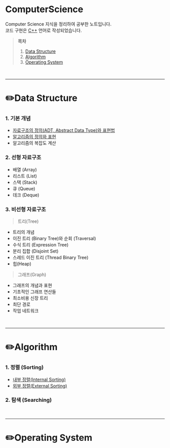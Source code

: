 # ComputerScience  

Computer Science 지식을 정리하여 공부한 노트입니다.  
코드 구현은 [C++](./C++/C++.md) 언어로 작성되었습니다.  

> **목차**  
> 1. [Data Structure](#✏️data-structure)  
> 2. [Algorithm](#✏️algorithm)  
> 3. [Operating System](#✏️operating-system)  

<br>

---
# ✏️Data Structure  
### 1. 기본 개념
- [자료구조의 정의(ADT, Abstract Data Type)와 표현법](./Data%20Structure/자료구조의%20정의%20및%20표현.md)  
- [알고리즘의 정의와 표현](./Data%20Structure/알고리즘의%20정의와%20표현.md)
- 알고리즘의 복잡도 계산  

### 2. 선형 자료구조
- 배열 (Array)
- 리스트 (List)
- 스택 (Stack)
- 큐 (Queue)
- 데크 (Deque)  

### 3. 비선형 자료구조
> 트리(Tree)  
- 트리의 개념
- 이진 트리 (Binary Tree)와 순회 (Traversal)
- 수식 트리 (Expression Tree)
- 분리 집합 (Disjoint Set)
- 스레드 이진 트리 (Thread Binary Tree)
- 힙(Heap)  

> 그래프(Graph)  
- 그래프의 개념과 표현
- 기초적인 그래프 연산들
- 최소비용 신장 트리
- 최단 경로
- 작업 네트워크  

<br>

---
# ✏️Algorithm
### 1. 정렬 (Sorting)
- [내부 정렬(Internal Sorting)](./Algorithm/내부%20정렬(Internal%20Sorting).md)
- [외부 정렬(External Sorting)](./Algorithm/외부%20정렬(External%20Sorting).md)  

### 2. 탐색 (Searching)  



<br>

---
# ✏️Operating System

